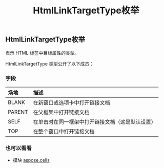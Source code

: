 ﻿---
title: HtmlLinkTargetType枚举
second_title: Aspose.Cells for Python via .NET API 参考文献
description:
type: docs
weight: 2180
url: /zh/python-net/aspose.cells/htmllinktargettype/
is_root: false
---
## HtmlLinkTargetType枚举
表示 HTML []() 标签中目标属性的类型。



HtmlLinkTargetType 类型公开了以下成员：

### 字段
|场地|描述|
| :- | :- |
| BLANK |在新窗口或选项卡中打开链接文档|
| PARENT |在父框架中打开链接文档|
| SELF |在单击时在同一框架中打开链接文档（这是默认设置）|
| TOP |在整个窗口中打开链接文档|



### 也可以看看
* 模块 [aspose.cells](..)
